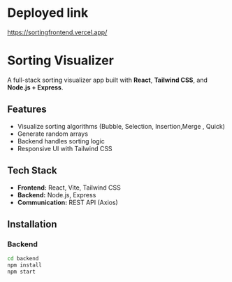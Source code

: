 #  Deployed link
https://sortingfrontend.vercel.app/

#  Sorting Visualizer

A full-stack sorting visualizer app built with **React**, **Tailwind CSS**, and **Node.js + Express**.

##  Features
- Visualize sorting algorithms (Bubble, Selection, Insertion,Merge , Quick)
- Generate random arrays
- Backend handles sorting logic
- Responsive UI with Tailwind CSS

##  Tech Stack
- **Frontend:** React, Vite, Tailwind CSS
- **Backend:** Node.js, Express
- **Communication:** REST API (Axios)

##  Installation

### Backend
```bash
cd backend
npm install
npm start
